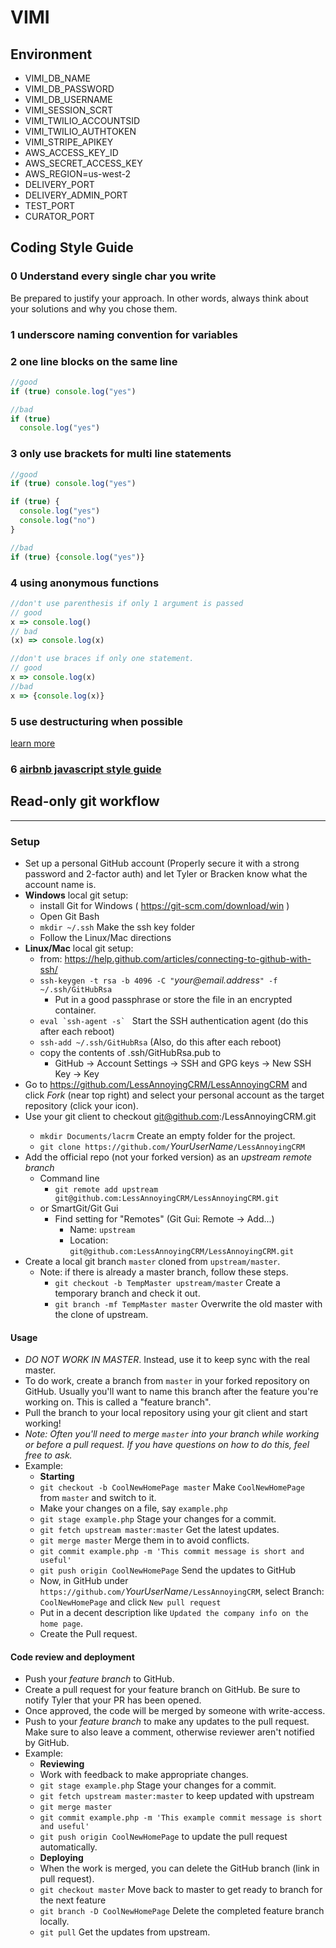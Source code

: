 # VIMI

## Environment

* VIMI_DB_NAME
* VIMI_DB_PASSWORD
* VIMI_DB_USERNAME
* VIMI_SESSION_SCRT
* VIMI_TWILIO_ACCOUNTSID
* VIMI_TWILIO_AUTHTOKEN
* VIMI_STRIPE_APIKEY
* AWS_ACCESS_KEY_ID
* AWS_SECRET_ACCESS_KEY
* AWS_REGION=us-west-2
* DELIVERY_PORT
* DELIVERY_ADMIN_PORT
* TEST_PORT
* CURATOR_PORT


## Coding Style Guide

### 0 Understand every single char you write
Be prepared to justify your approach.
In other words, always think about your solutions and why you chose them.
### 1 underscore naming convention for variables
### 2 one line blocks on the same line
```javascript
//good
if (true) console.log("yes")

//bad
if (true)
  console.log("yes")
```
### 3 only use brackets for multi line statements
```javascript
//good
if (true) console.log("yes")

if (true) {
  console.log("yes")
  console.log("no")
}

//bad
if (true) {console.log("yes")}
```
### 4 using anonymous functions
```javascript
//don't use parenthesis if only 1 argument is passed
// good
x => console.log()
// bad
(x) => console.log(x)

//don't use braces if only one statement.
// good
x => console.log(x)
//bad
x => {console.log(x)}
```
### 5 use destructuring when possible
[learn more](https://developer.mozilla.org/en-US/docs/Web/JavaScript/Reference/Operators/Destructuring_assignment)
### 6 [airbnb javascript style guide](https://github.com/airbnb/javascript)

## Read-only git workflow
----------------------
### Setup
* Set up a personal GitHub account (Properly secure it with a strong password and 2-factor auth) and let Tyler or Bracken know what the account name is.
* **Windows** local git setup:
  * install Git for Windows ( https://git-scm.com/download/win )
  * Open Git Bash
  * `mkdir ~/.ssh` Make the ssh key folder
  * Follow the Linux/Mac directions
* **Linux/Mac** local git setup:
  * from: https://help.github.com/articles/connecting-to-github-with-ssh/
  * `ssh-keygen -t rsa -b 4096 -C "`_your@email.address_`" -f ~/.ssh/GitHubRsa`
    * Put in a good passphrase or store the file in an encrypted container.
  * ``eval `ssh-agent -s` `` Start the SSH authentication agent (do this after each reboot)
  * `ssh-add ~/.ssh/GitHubRsa` (Also, do this after each reboot)
  * copy the contents of .ssh/GitHubRsa.pub to
    * GitHub -> Account Settings -> SSH and GPG keys -> New SSH Key -> Key
* Go to https://github.com/LessAnnoyingCRM/LessAnnoyingCRM and click _Fork_ (near top right) and select your personal account as the target repository (click your icon).
* Use your git client to checkout git@github.com:<YOUR GITHUB USER NAME>/LessAnnoyingCRM.git
  * `mkdir Documents/lacrm` Create an empty folder for the project.
  * `git clone https://github.com/`_YourUserName_`/LessAnnoyingCRM`
* Add the official repo (not your forked version) as an _upstream remote branch_
  * Command line
    * `git remote add upstream git@github.com:LessAnnoyingCRM/LessAnnoyingCRM.git`
  * or SmartGit/Git Gui
    * Find setting for "Remotes" (Git Gui: Remote -> Add...)
      * Name: `upstream`
      * Location: `git@github.com:LessAnnoyingCRM/LessAnnoyingCRM.git`
* Create a local git branch `master` cloned from `upstream/master`.
  * Note: if there is already a master branch, follow these steps.
    * `git checkout -b TempMaster upstream/master` Create a temporary branch and check it out.
    * `git branch -mf TempMaster master` Overwrite the old master with the clone of upstream.

#### Usage
* _DO NOT WORK IN MASTER_. Instead, use it to keep sync with the real master.
* To do work, create a branch from `master` in your forked repository on GitHub. Usually you'll want to name this branch after the feature you're working on. This is called a "feature branch".
* Pull the branch to your local repository using your git client and start working!
* _Note: Often you'll need to merge `master` into your branch while working or before a pull request. If you have questions on how to do this, feel free to ask._
* Example:
  * __Starting__
  * `git checkout -b CoolNewHomePage master` Make `CoolNewHomePage` from `master` and switch to it.
  * Make your changes on a file, say `example.php`
  * `git stage example.php` Stage your changes for a commit.
  * `git fetch upstream master:master` Get the latest updates.
  * `git merge master` Merge them in to avoid conflicts.
  * `git commit example.php -m 'This commit message is short and useful'`
  * `git push origin CoolNewHomePage` Send the updates to GitHub
  * Now, in GitHub under `https://github.com/`_YourUserName_`/LessAnnoyingCRM`, select Branch: `CoolNewHomePage` and click `New pull request`
  * Put in a decent description like `Updated the company info on the home page`.
  * Create the Pull request.

#### Code review and deployment
* Push your _feature branch_ to GitHub.
* Create a pull request for your feature branch on GitHub. Be sure to notify Tyler that your PR has been opened.
* Once approved, the code will be merged by someone with write-access.
* Push to your _feature branch_ to make any updates to the pull request. Make sure to also leave a comment, otherwise reviewer aren't notified by GitHub.
* Example:
  * __Reviewing__
  * Work with feedback to make appropriate changes.
  * `git stage example.php` Stage your changes for a commit.
  * `git fetch upstream master:master` to keep updated with upstream
  * `git merge master`
  * `git commit example.php -m 'This example commit message is short and useful'`
  * `git push origin CoolNewHomePage` to update the pull request automatically.
  * __Deploying__
  * When the work is merged, you can delete the GitHub branch (link in pull request).
  * `git checkout master` Move back to master to get ready to branch for the next feature
  * `git branch -D CoolNewHomePage` Delete the completed feature branch locally.
  * `git pull` Get the updates from upstream.
